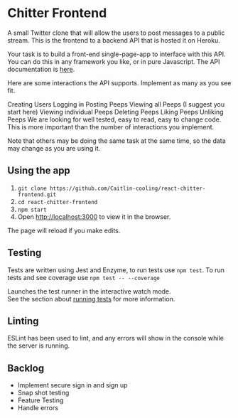 # Chitter Frontend
A small Twitter clone that will allow the users to post messages to a public stream. This is the frontend to a backend API that is hosted it on Heroku.

Your task is to build a front-end single-page-app to interface with this API. You can do this in any framework you like, or in pure Javascript. The API documentation is [here](https://github.com/makersacademy/chitter_api_backend).

Here are some interactions the API supports. Implement as many as you see fit.

Creating Users
Logging in
Posting Peeps
Viewing all Peeps (I suggest you start here)
Viewing individual Peeps
Deleting Peeps
Liking Peeps
Unliking Peeps
We are looking for well tested, easy to read, easy to change code. This is more important than the number of interactions you implement.

Note that others may be doing the same task at the same time, so the data may change as you are using it.

## Using the app

1. `git clone https://github.com/Caitlin-cooling/react-chitter-frontend.git`
2. `cd react-chitter-frontend`
3. `npm start`
4. Open [http://localhost:3000](http://localhost:3000) to view it in the browser.

The page will reload if you make edits.<br>

## Testing

Tests are written using Jest and Enzyme, to run tests use `npm test`. To run tests and see coverage use `npm test -- --coverage`

Launches the test runner in the interactive watch mode.<br>
See the section about [running tests](https://facebook.github.io/create-react-app/docs/running-tests) for more information.

## Linting
ESLint has been used to lint, and any errors will show in the console while the server is running.

## Backlog
* Implement secure sign in and sign up
* Snap shot testing
* Feature Testing
* Handle errors
